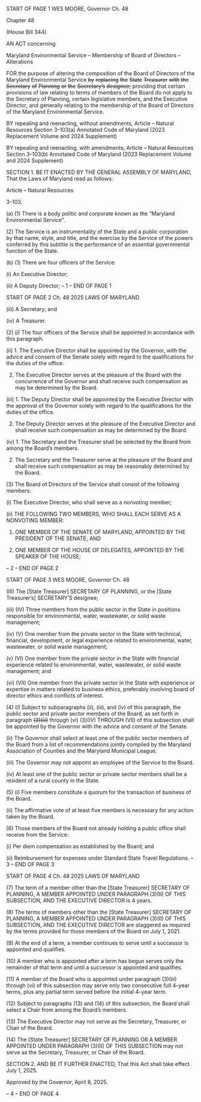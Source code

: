 START OF PAGE 1
WES MOORE, Governor Ch. 48

Chapter 48

(House Bill 344)

AN ACT concerning

Maryland Environmental Service – Membership of Board of Directors –
Alterations

FOR the purpose of altering the composition of the Board of Directors of the Maryland
Environmental Service ~~by~~ ~~replacing~~ ~~the~~ ~~State~~ ~~Treasurer~~ ~~with~~ ~~the~~ ~~Secretary~~ ~~of~~
~~Planning~~ ~~or~~ ~~the~~ ~~Secretary’s~~ ~~designee;~~ providing that certain provisions of law
relating to terms of members of the Board do not apply to the Secretary of Planning,
certain legislative members, and the Executive Director; and generally relating to
the membership of the Board of Directors of the Maryland Environmental Service.

BY repealing and reenacting, without amendments,
Article – Natural Resources
Section 3–103(a)
Annotated Code of Maryland
(2023 Replacement Volume and 2024 Supplement)

BY repealing and reenacting, with amendments,
Article – Natural Resources
Section 3–103(b)
Annotated Code of Maryland
(2023 Replacement Volume and 2024 Supplement)

SECTION 1. BE IT ENACTED BY THE GENERAL ASSEMBLY OF MARYLAND,
That the Laws of Maryland read as follows:

Article – Natural Resources

3–103.

(a) (1) There is a body politic and corporate known as the “Maryland
Environmental Service”.

(2) The Service is an instrumentality of the State and a public corporation
by that name, style, and title, and the exercise by the Service of the powers conferred by
this subtitle is the performance of an essential governmental function of the State.

(b) (1) There are four officers of the Service:

(i) An Executive Director;

(ii) A Deputy Director;
– 1 –
END OF PAGE 1

START OF PAGE 2
Ch. 48 2025 LAWS OF MARYLAND

(iii) A Secretary; and

(iv) A Treasurer.

(2) (i) The four officers of the Service shall be appointed in accordance
with this paragraph.

(ii) 1. The Executive Director shall be appointed by the
Governor, with the advice and consent of the Senate solely with regard to the qualifications
for the duties of the office.

2. The Executive Director serves at the pleasure of the Board
with the concurrence of the Governor and shall receive such compensation as may be
determined by the Board.

(iii) 1. The Deputy Director shall be appointed by the Executive
Director with the approval of the Governor solely with regard to the qualifications for the
duties of the office.

2. The Deputy Director serves at the pleasure of the
Executive Director and shall receive such compensation as may be determined by the
Board.

(iv) 1. The Secretary and the Treasurer shall be selected by the
Board from among the Board’s members.

2. The Secretary and the Treasurer serve at the pleasure of
the Board and shall receive such compensation as may be reasonably determined by the
Board.

(3) The Board of Directors of the Service shall consist of the following
members:

(i) The Executive Director, who shall serve as a nonvoting member;

(ii) THE FOLLOWING TWO MEMBERS, WHO SHALL EACH SERVE
AS A NONVOTING MEMBER:

1. ONE MEMBER OF THE SENATE OF MARYLAND,
APPOINTED BY THE PRESIDENT OF THE SENATE; AND

2. ONE MEMBER OF THE HOUSE OF DELEGATES,
APPOINTED BY THE SPEAKER OF THE HOUSE;

– 2 –
END OF PAGE 2

START OF PAGE 3
WES MOORE, Governor Ch. 48

(III) The [State Treasurer] SECRETARY OF PLANNING, or the
[State Treasurer’s] SECRETARY’S designee;

(iii) (IV) Three members from the public sector in the State in
positions responsible for environmental, water, wastewater, or solid waste management;

(iv) (V) One member from the private sector in the State with
technical, financial, development, or legal experience related to environmental, water,
wastewater, or solid waste management;

(v) (VI) One member from the private sector in the State with
financial experience related to environmental, water, wastewater, or solid waste
management; and

(vi) (VII) One member from the private sector in the State with
experience or expertise in matters related to business ethics, preferably involving board of
director ethics and conflicts of interest.

(4) (i) Subject to subparagraphs (ii), (iii), and (iv) of this paragraph, the
public sector and private sector members of the Board, as set forth in paragraph ~~(3)(iii)~~
through (vi) (3)(IV) THROUGH (VII) of this subsection shall be appointed by the Governor
with the advice and consent of the Senate.

(ii) The Governor shall select at least one of the public sector
members of the Board from a list of recommendations jointly compiled by the Maryland
Association of Counties and the Maryland Municipal League.

(iii) The Governor may not appoint an employee of the Service to the
Board.

(iv) At least one of the public sector or private sector members shall
be a resident of a rural county in the State.

(5) (i) Five members constitute a quorum for the transaction of
business of the Board.

(ii) The affirmative vote of at least five members is necessary for any
action taken by the Board.

(6) Those members of the Board not already holding a public office shall
receive from the Service:

(i) Per diem compensation as established by the Board; and

(ii) Reimbursement for expenses under Standard State Travel
Regulations.
– 3 –
END OF PAGE 3

START OF PAGE 4
Ch. 48 2025 LAWS OF MARYLAND

(7) The term of a member other than the [State Treasurer] SECRETARY
OF PLANNING, A MEMBER APPOINTED UNDER PARAGRAPH (3)(II) OF THIS
SUBSECTION, AND THE EXECUTIVE DIRECTOR is 4 years.

(8) The terms of members other than the [State Treasurer] SECRETARY
OF PLANNING, A MEMBER APPOINTED UNDER PARAGRAPH (3)(II) OF THIS
SUBSECTION, AND THE EXECUTIVE DIRECTOR are staggered as required by the terms
provided for those members of the Board on July 1, 2021.

(9) At the end of a term, a member continues to serve until a successor is
appointed and qualifies.

(10) A member who is appointed after a term has begun serves only the
remainder of that term and until a successor is appointed and qualifies.

(11) A member of the Board who is appointed under paragraph (3)(iii)
through (vi) of this subsection may serve only two consecutive full 4–year terms, plus any
partial term served before the initial 4–year term.

(12) Subject to paragraphs (13) and (14) of this subsection, the Board shall
select a Chair from among the Board’s members.

(13) The Executive Director may not serve as the Secretary, Treasurer, or
Chair of the Board.

(14) The [State Treasurer] SECRETARY OF PLANNING OR A MEMBER
APPOINTED UNDER PARAGRAPH (3)(II) OF THIS SUBSECTION may not serve as the
Secretary, Treasurer, or Chair of the Board.

SECTION 2. AND BE IT FURTHER ENACTED, That this Act shall take effect July
1, 2025.

Approved by the Governor, April 8, 2025.

– 4 –
END OF PAGE 4